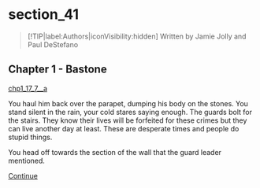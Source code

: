 
# section_41

>[!TIP|label:Authors|iconVisibility:hidden]
>Written by Jamie Jolly and Paul DeStefano

## Chapter 1 - Bastone

[chp1_17_7__a](../../decomp/app/src/main/res/raw/chp1_17_7__a.mp3 ':include :type=audio')

You haul him back over the parapet, dumping his body on the stones. You stand silent in the rain, your cold stares saying enough. The guards bolt for the stairs. They know their lives will be forfeited for these crimes but they can live another day at least. These are desperate times and people do stupid things.

You head off towards the section of the wall that the guard leader mentioned.

[Continue](output/chapter1/section_42.md)


